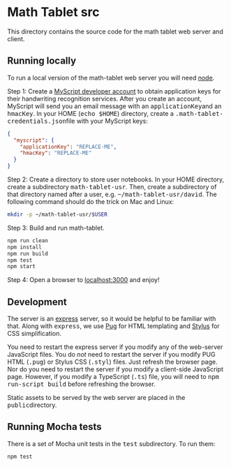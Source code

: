 # Math Tablet src

This directory contains the source code for the math tablet web server and client.

## Running locally

To run a local version of the math-tablet web server you will need [node](https://nodejs.org/en/).

Step 1: Create a [MyScript developer account](https://developer.myscript.com/getting-started/web)
to obtain application keys for their handwriting recognition services.
After you create an account, MyScript will send you an email message with an <tt>applicationKey</tt>and an <tt>hmacKey</tt>.
In your HOME (<tt>echo $HOME</tt>) directory, create a <tt>.math-tablet-credentials.json</tt>file with your MyScript keys:

```json
{
  "myscript": {
    "applicationKey": "REPLACE-ME",
    "hmacKey": "REPLACE-ME"
  }
}
```

Step 2: Create a directory to store user notebooks.
In your HOME directory, create a subdirectory <tt>math-tablet-usr</tt>.
Then, create a subdirectory of that directory named after a user,
e.g. <tt>~/math-tablet-usr/david</tt>.
The following command should do the trick on Mac and Linux:

```bash
mkdir -p ~/math-tablet-usr/$USER
```

Step 3: Build and run math-tablet.

```bash
npm run clean
npm install
npm run build
npm test
npm start
```

Step 4: Open a browser to [localhost:3000](http://localhost:3000) and enjoy!

## Development

The server is an [express](https://expressjs.com/) server, so it would be helpful to be familiar with that.
Along with <tt>express</tt>, we use [Pug](https://pugjs.org/) for HTML templating and [Stylus](http://stylus-lang.com/)
for CSS simplification.

You need to restart the express server if you modify any of the web-server JavaScript files.
You do _not_ need to restart the server if you modify PUG HTML (<tt>.pug</tt>) or Stylus CSS (<tt>.styl</tt>) files.
Just refresh the browser page.
Nor do you need to restart the server if you modify a client-side JavaScript page.
However, if you modify a TypeScript (<tt>.ts</tt>) file, you will need to <tt>npm run-script build</tt>
before refreshing the browser.

Static assets to be served by the web server are placed in the <tt>public</tt>directory.

## Running Mocha tests

There is a set of Mocha unit tests in the <tt>test</tt> subdirectory. To run them:

```bash
npm test
```
